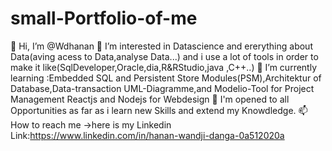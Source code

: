 # small-Portfolio-of-me
👋 Hi, I’m @Wdhanan
👀 I’m interested in Datascience and ererything about Data(aving acess to Data,analyse Data...) and i use a lot of tools in order to make it like(SqlDeveloper,Oracle,dia,R&RStudio,java ,C++..)
🌱 I’m currently learning :Embedded SQL and Persistent Store Modules(PSM),Architektur of Database,Data-transaction
UML-Diagramme,and Modelio-Tool for Project Management
Reactjs and Nodejs for Webdesign
💞️ I'm opened to all Opportunities as far as i learn new Skills and extend my Knowdledge.
📫 How to reach me ->here is my Linkedin Link:https://www.linkedin.com/in/hanan-wandji-danga-0a512020a




